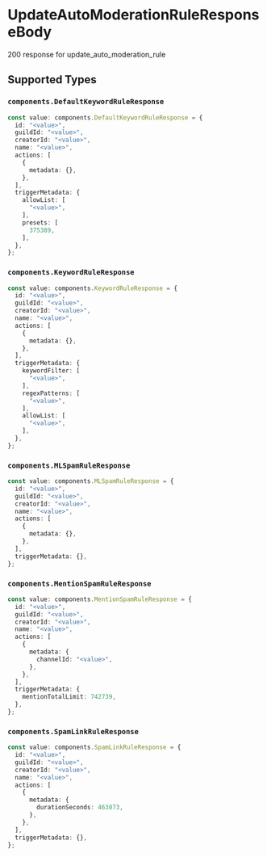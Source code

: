 # UpdateAutoModerationRuleResponseBody

200 response for update_auto_moderation_rule


## Supported Types

### `components.DefaultKeywordRuleResponse`

```typescript
const value: components.DefaultKeywordRuleResponse = {
  id: "<value>",
  guildId: "<value>",
  creatorId: "<value>",
  name: "<value>",
  actions: [
    {
      metadata: {},
    },
  ],
  triggerMetadata: {
    allowList: [
      "<value>",
    ],
    presets: [
      375389,
    ],
  },
};
```

### `components.KeywordRuleResponse`

```typescript
const value: components.KeywordRuleResponse = {
  id: "<value>",
  guildId: "<value>",
  creatorId: "<value>",
  name: "<value>",
  actions: [
    {
      metadata: {},
    },
  ],
  triggerMetadata: {
    keywordFilter: [
      "<value>",
    ],
    regexPatterns: [
      "<value>",
    ],
    allowList: [
      "<value>",
    ],
  },
};
```

### `components.MLSpamRuleResponse`

```typescript
const value: components.MLSpamRuleResponse = {
  id: "<value>",
  guildId: "<value>",
  creatorId: "<value>",
  name: "<value>",
  actions: [
    {
      metadata: {},
    },
  ],
  triggerMetadata: {},
};
```

### `components.MentionSpamRuleResponse`

```typescript
const value: components.MentionSpamRuleResponse = {
  id: "<value>",
  guildId: "<value>",
  creatorId: "<value>",
  name: "<value>",
  actions: [
    {
      metadata: {
        channelId: "<value>",
      },
    },
  ],
  triggerMetadata: {
    mentionTotalLimit: 742739,
  },
};
```

### `components.SpamLinkRuleResponse`

```typescript
const value: components.SpamLinkRuleResponse = {
  id: "<value>",
  guildId: "<value>",
  creatorId: "<value>",
  name: "<value>",
  actions: [
    {
      metadata: {
        durationSeconds: 463073,
      },
    },
  ],
  triggerMetadata: {},
};
```

